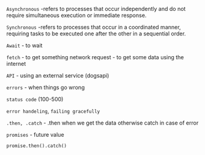 `Asynchronous` -refers to processes that occur independently and do not require simultaneous execution or immediate response.

`Synchronous` -refers to processes that occur in a coordinated manner, requiring tasks to be executed one after the other in a sequential order.

`Await` - to wait 

`fetch` - to get something network request - to get some data using the internet 

`API` - using an external service (dogsapi) 

`errors` - when things go wrong 

`status code` (100-500) 

`error handeling`, `failing gracefully `

`.then, .catch` - .then when we get the data otherwise catch in case of error 

`promises` - future value

`promise.then().catch()`